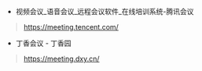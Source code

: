 - 视频会议_语音会议_远程会议软件_在线培训系统-腾讯会议
> https://meeting.tencent.com/

- 丁香会议 - 丁香园
> https://meeting.dxy.cn/
